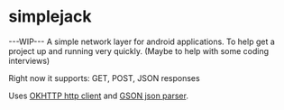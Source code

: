 # simplejack
---WIP---
A simple network layer for android applications.
To help get a project up and running very quickly. (Maybe to help with some coding interviews)

Right now it supports:
GET, POST, JSON responses

Uses [OKHTTP http client](https://github.com/square/okhttp) and [GSON json parser](https://github.com/google/gson).
